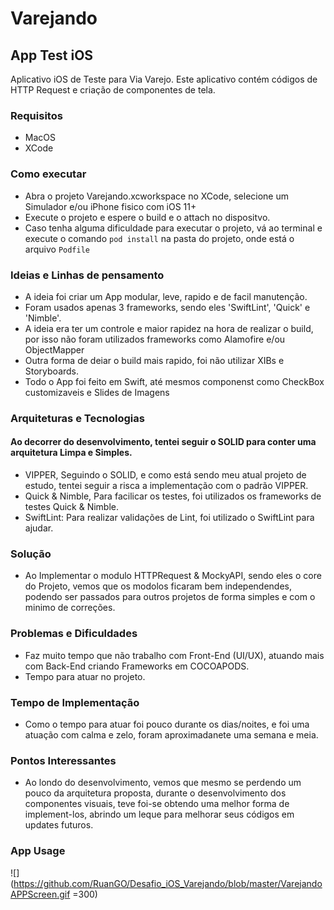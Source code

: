 # Varejando

## App Test iOS
Aplicativo iOS de Teste para Via Varejo.
Este aplicativo contém códigos de HTTP Request e criação de componentes de tela.

### Requisitos
* MacOS 
* XCode

### Como executar
* Abra o projeto Varejando.xcworkspace no XCode, selecione um Simulador e/ou iPhone fisico com iOS 11+
* Execute o projeto e espere o build e o attach no dispositvo.
* Caso tenha alguma dificuldade para executar o projeto, vá ao terminal e execute o comando ```pod install``` na pasta do projeto, onde está o arquivo ```Podfile```

### Ideias e Linhas de pensamento
* A ideia foi criar um App modular, leve, rapido e de facil manutenção.
* Foram usados apenas 3 frameworks, sendo eles 'SwiftLint', 'Quick' e 'Nimble'.
* A ideia era ter um controle e maior rapidez na hora de realizar o build, por isso não foram utilizados frameworks como Alamofire e/ou ObjectMapper
* Outra forma de deiar o build mais rapido, foi não utilizar XIBs e Storyboards.
* Todo o App foi feito em Swift, até mesmos componenst como CheckBox customizaveis e Slides de Imagens

### Arquiteturas e Tecnologias

#### Ao decorrer do desenvolvimento, tentei seguir o SOLID para conter uma arquitetura Limpa e Simples.
* VIPPER, Seguindo o SOLID, e como está sendo meu atual projeto de estudo, tentei seguir a risca a implementação com o padrão VIPPER.
* Quick & Nimble, Para facilicar os testes, foi utilizados os frameworks de testes Quick & Nimble.
* SwiftLint: Para realizar validações de Lint, foi utilizado o SwiftLint para ajudar.


### Solução
* Ao Implementar o modulo HTTPRequest & MockyAPI, sendo eles o core do Projeto, vemos que os modolos ficaram bem independendes, podendo ser passados para outros projetos de forma simples e com o minimo de correções.

### Problemas e Dificuldades
* Faz muito tempo que não trabalho com Front-End (UI/UX), atuando mais com Back-End criando Frameworks em COCOAPODS.
* Tempo para atuar no projeto.

### Tempo de Implementação
* Como o tempo para atuar foi pouco durante os dias/noites, e foi uma atuação com calma e zelo, foram aproximadanete uma semana e meia.

### Pontos Interessantes
* Ao londo do desenvolvimento, vemos que mesmo se perdendo um pouco da arquitetura proposta, durante o desenvolvimento dos componentes visuais, teve foi-se obtendo uma melhor forma de implement-los, abrindo um leque para melhorar seus códigos em updates futuros.

### App Usage
![](https://github.com/RuanGO/Desafio_iOS_Varejando/blob/master/VarejandoAPPScreen.gif =300) 

